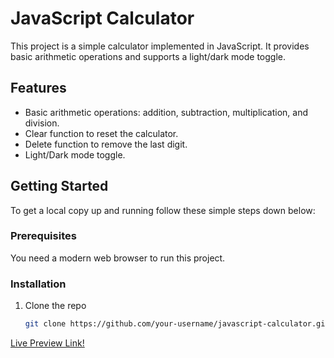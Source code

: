 # JavaScript Calculator

This project is a simple calculator implemented in JavaScript. It provides basic arithmetic operations and supports a light/dark mode toggle.

## Features

- Basic arithmetic operations: addition, subtraction, multiplication, and division.
- Clear function to reset the calculator.
- Delete function to remove the last digit.
- Light/Dark mode toggle.

## Getting Started

To get a local copy up and running follow these simple steps down below:

### Prerequisites

You need a modern web browser to run this project.

### Installation

1. Clone the repo
   ```sh
   git clone https://github.com/your-username/javascript-calculator.git](https://github.com/achonn/Calculator.git


[Live Preview Link!](https://achonn.github.io/Calculator/)
